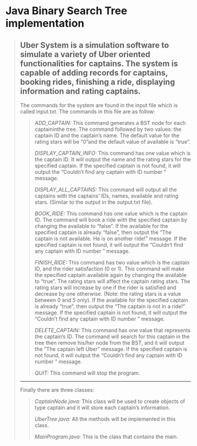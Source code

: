 # Java Binary Search Tree implementation
>Uber System is a simulation software to simulate a variety of Uber oriented functionalities for captains.
The system is capable of adding records for captains, booking rides, finishing a ride, displaying information and rating captains.
>---
>The commands for the system are found in the input file which is called input.txt. The commands in this file are as follow:
>>
>>*ADD_CAPTAIN:* This command generates a BST node for each captaininthe tree. The command followed by two values: the captain ID and the captain’s name. The default value for the rating stars will be “0”and the default value of available is “true”.
>>
>>*DISPLAY_CAPTAIN_INFO:* This command has one value which is the captain ID. It will output the name and the rating stars for the specified captain. If the specified captain is not found, it will output the “Couldn’t find any captain with ID number <ID >” message.
>>
>>*DISPLAY_ALL_CAPTAINS:* This command will output all the captains with the captains’ IDs, names, available and rating stars. (Similar to the output in the output.txt file).
>>
>>*BOOK_RIDE:* This command has one value which is the captain ID. The command will book a ride with the specified captain by changing the available to “false”. If the available for the specified captain is already “false”, then output the “The captain <name> is not available. He is on another ride!” message. If the specified captain is not found, it will output the “Couldn’t find any captain with ID number <ID >” message.
>>
>>*FINISH_RIDE:* This command has two value which is the captain ID, and the rider satisfaction (0 or 1). This command will make the specified captain available again by changing the available to “true”. The rating stars will affect the captain rating stars. The rating stars will increase by one if the rider is satisfied and decrease by one otherwise. (Note: the rating stars is a value between 0 and 5 only).
>>If the available for the specified captain is already “true”, then output the “The captain <name> is not in a ride!” message. If the specified captain is not found, it will output the “Couldn’t find any captain with ID number <ID >” message.
>>
>>*DELETE_CAPTAIN:* This command has one value that represents the captain’s ID. The command will search for this captain in the tree then remove his/her node from the BST, and it will output the “The captain <name> left Uber” message. If the specified captain is not found, it will output the “Couldn’t find any captain with ID number <ID >” message.
>>
>>*QUIT:* This command will stop the program.
>
>---
>Finally there are three classes:
>>
>>*CaptainNode.java:* This class will be used to create objects of type captain and it will store each captain’s information.
>>
>>*UberTree.java:* All the methods will be implemented in this class.
>>
>>*MainProgram.java:* This is the class that contains the main.


